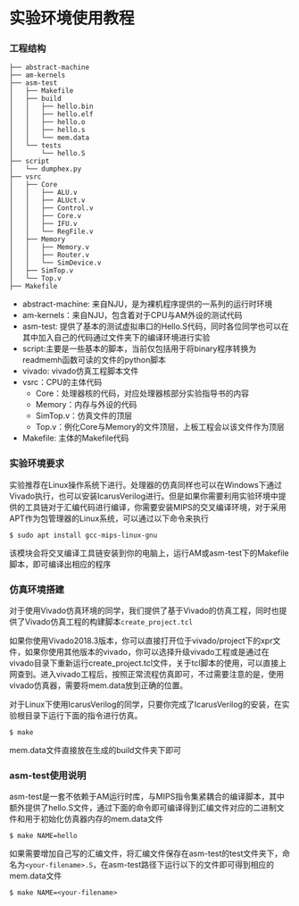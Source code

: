 # 实验环境使用教程

### 工程结构

```
├── abstract-machine
├── am-kernels
├── asm-test
│   ├── Makefile
│   ├── build
│   │   ├── hello.bin
│   │   ├── hello.elf
│   │   ├── hello.o
│   │   ├── hello.s
│   │   └── mem.data
│   └── tests
│       └── hello.S
├── script
│   └── dumphex.py
├── vsrc
│   ├── Core
│   │   ├── ALU.v
│   │   ├── ALUct.v
│   │   ├── Control.v
│   │   ├── Core.v
│   │   ├── IFU.v
│   │   └── RegFile.v
│   ├── Memory
│   │   ├── Memory.v
│   │   ├── Router.v
│   │   └── SimDevice.v
│   ├── SimTop.v
│   └── Top.v
├── Makefile
```

* abstract-machine: 来自NJU，是为裸机程序提供的一系列的运行时环境
* am-kernels：来自NJU，包含着对于CPU与AM外设的测试代码
* asm-test: 提供了基本的测试虚拟串口的Hello.S代码，同时各位同学也可以在其中加入自己的代码通过文件夹下的编译环境进行实验
* script:主要是一些基本的脚本，当前仅包括用于将binary程序转换为readmemh函数可读的文件的python脚本
* vivado: vivado仿真工程脚本文件
* vsrc：CPU的主体代码
  * Core：处理器核的代码，对应处理器核部分实验指导书的内容
  * Memory：内存与外设的代码
  * SimTop.v：仿真文件的顶层
  * Top.v：例化Core与Memory的文件顶层，上板工程会以该文件作为顶层
* Makefile: 主体的Makefile代码

### 实验环境要求

实验推荐在Linux操作系统下进行。处理器的仿真同样也可以在Windows下通过Vivado执行，也可以安装IcarusVerilog进行。但是如果你需要利用实验环境中提供的工具链对于汇编代码进行编译，你需要安装MIPS的交叉编译环境，对于采用APT作为包管理器的Linux系统，可以通过以下命令来执行

```shell
$ sudo apt install gcc-mips-linux-gnu
```

该模块会将交叉编译工具链安装到你的电脑上，运行AM或asm-test下的Makefile脚本，即可编译出相应的程序

### 仿真环境搭建

对于使用Vivado仿真环境的同学，我们提供了基于Vivado的仿真工程，同时也提供了Vivado仿真工程的构建脚本`create_project.tcl`

如果你使用Vivado2018.3版本，你可以直接打开位于vivado/project下的xpr文件，如果你使用其他版本的vivado，你可以选择升级vivado工程或是通过在vivado目录下重新运行create_project.tcl文件，关于tcl脚本的使用，可以直接上网查到。进入vivado工程后，按照正常流程仿真即可，不过需要注意的是，使用vivado仿真器，需要将mem.data放到正确的位置。

对于Linux下使用IcarusVerilog的同学，只要你完成了IcarusVerilog的安装，在实验根目录下运行下面的指令进行仿真。

```shell
$ make
```

mem.data文件直接放在生成的build文件夹下即可

### asm-test使用说明

asm-test是一套不依赖于AM运行时库，与MIPS指令集紧耦合的编译脚本，其中额外提供了hello.S文件，通过下面的命令即可编译得到汇编文件对应的二进制文件和用于初始化仿真器内存的mem.data文件

```shell
$ make NAME=hello
```

如果需要增加自己写的汇编文件，将汇编文件保存在asm-test的test文件夹下，命名为`<your-filename>.S`，在asm-test路径下运行以下的文件即可得到相应的mem.data文件

```
$ make NAME=<your-filename>
```

